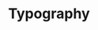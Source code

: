 ---
tags: component
title: Typography
layout: default
story: Lorem ipsum dolor sit amet, consectetur adipiscing elit, sed do eiusmod tempor incididunt ut labore et dolore magna aliqua.
url_uswds: https://designsystem.digital.gov/components/typography
url_uswds_usage:
nice_uswds: Typography component
url_honeycrisp:
nice_honeycrisp:
description_honeycrisp: ''
---